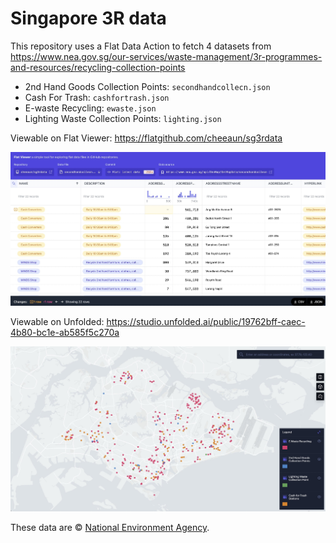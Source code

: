 Singapore 3R data
===

This repository uses a Flat Data Action to fetch 4 datasets from https://www.nea.gov.sg/our-services/waste-management/3r-programmes-and-resources/recycling-collection-points

- 2nd Hand Goods Collection Points: `secondhandcollecn.json`
- Cash For Trash: `cashfortrash.json`
- E-waste Recycling: `ewaste.json`
- Lighting Waste Collection Points: `lighting.json`

Viewable on Flat Viewer: https://flatgithub.com/cheeaun/sg3rdata

![](screenshots/flatviewer.jpg)

Viewable on Unfolded: https://studio.unfolded.ai/public/19762bff-caec-4b80-bc1e-ab585f5c270a

![](screenshots/unfolded.jpg)

These data are © [National Environment Agency](https://www.nea.gov.sg/open-data-licence).